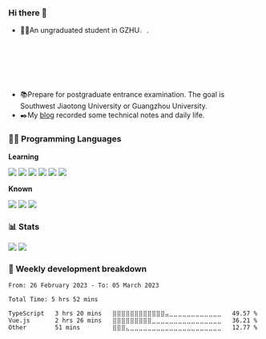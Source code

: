 ### Hi there 👋

<!--
**Yuzi0201/Yuzi0201** is a ✨ _special_ ✨ repository because its `README.md` (this file) appears on your GitHub profile.

Here are some ideas to get you started:

- 🔭 I’m currently working on ...
- 🌱 I’m currently learning ...
- 👯 I’m looking to collaborate on ...
- 🤔 I’m looking for help with ...
- 💬 Ask me about ...
- 📫 How to reach me: ...
- 😄 Pronouns: ...
- ⚡ Fun fact: ...
-->
- 👨‍🎓An ungraduated student in GZHU<img src="https://mgmt.carsi.edu.cn/member_files/gzhu.edu.cn/gzhu.edu.cn-logo.png" width="3%">.
- 📚Prepare for postgraduate entrance examination. The goal is Southwest Jiaotong University or Guangzhou University.
- ✒️My [blog](http://blog.yuzi0201.top/) recorded some technical notes and daily life.

### 👨‍💻 Programming Languages
**Learning**

![](https://shields.io/badge/-JavaScript-F7DF1E?logo=javascript&logoColor=white&style=flat)
![](https://shields.io/badge/-TypeScript-1E61FC?logo=typescript&logoColor=white&style=flat)
![](https://shields.io/badge/-ReactJS-00CDFF?logo=react&logoColor=white&style=flat)
![](https://shields.io/badge/-VueJS-19E262?style=flat&logo=Vue.js&logoColor=white)
![](https://shields.io/badge/Go-00ADD8?style=flat&logo=go&logoColor=white)
![](https://shields.io/badge/Rust-000000?style=flat&logo=rust&logoColor=white)

**Known**

![](https://shields.io/badge/-C++-00599C?logo=cplusplus&logoColor=white&style=flat)
![](https://shields.io/badge/-Java-E29F19?logo=java&logoColor=white&style=flat)
![](https://shields.io/badge/-C-A8B9CC?logo=c&logoColor=white&style=flat)



### 📊 Stats

![](https://github-readme-stats.vercel.app/api?username=Yuzi002&count_private=true&show_icons=true&include_all_commits=false)
![](https://github-readme-stats.vercel.app/api/top-langs/?layout=compact&username=Yuzi002&exclude_repo=Yuzi002.github.io&langs_count=8)

### 🚟 Weekly development breakdown

<!--START_SECTION:waka-->

```text
From: 26 February 2023 - To: 05 March 2023

Total Time: 5 hrs 52 mins

TypeScript   3 hrs 20 mins   ⣿⣿⣿⣿⣿⣿⣿⣿⣿⣿⣿⣿⣤⣀⣀⣀⣀⣀⣀⣀⣀⣀⣀⣀⣀   49.57 %
Vue.js       2 hrs 26 mins   ⣿⣿⣿⣿⣿⣿⣿⣿⣿⣀⣀⣀⣀⣀⣀⣀⣀⣀⣀⣀⣀⣀⣀⣀⣀   36.21 %
Other        51 mins         ⣿⣿⣿⣄⣀⣀⣀⣀⣀⣀⣀⣀⣀⣀⣀⣀⣀⣀⣀⣀⣀⣀⣀⣀⣀   12.77 %
```

<!--END_SECTION:waka-->
